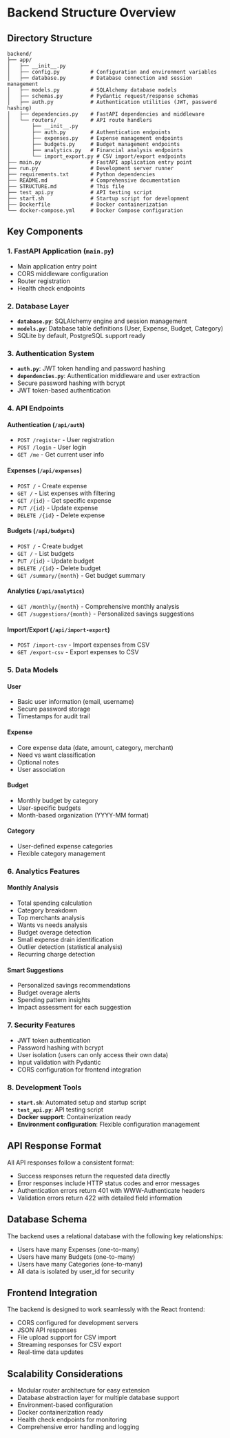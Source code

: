 # Backend Structure Overview

## Directory Structure
```
backend/
├── app/
│   ├── __init__.py
│   ├── config.py          # Configuration and environment variables
│   ├── database.py        # Database connection and session management
│   ├── models.py          # SQLAlchemy database models
│   ├── schemas.py         # Pydantic request/response schemas
│   ├── auth.py            # Authentication utilities (JWT, password hashing)
│   ├── dependencies.py    # FastAPI dependencies and middleware
│   └── routers/           # API route handlers
│       ├── __init__.py
│       ├── auth.py        # Authentication endpoints
│       ├── expenses.py    # Expense management endpoints
│       ├── budgets.py     # Budget management endpoints
│       ├── analytics.py   # Financial analysis endpoints
│       └── import_export.py # CSV import/export endpoints
├── main.py                # FastAPI application entry point
├── run.py                 # Development server runner
├── requirements.txt       # Python dependencies
├── README.md              # Comprehensive documentation
├── STRUCTURE.md           # This file
├── test_api.py            # API testing script
├── start.sh               # Startup script for development
├── Dockerfile             # Docker containerization
└── docker-compose.yml     # Docker Compose configuration
```

## Key Components

### 1. FastAPI Application (`main.py`)
- Main application entry point
- CORS middleware configuration
- Router registration
- Health check endpoints

### 2. Database Layer
- **`database.py`**: SQLAlchemy engine and session management
- **`models.py`**: Database table definitions (User, Expense, Budget, Category)
- SQLite by default, PostgreSQL support ready

### 3. Authentication System
- **`auth.py`**: JWT token handling and password hashing
- **`dependencies.py`**: Authentication middleware and user extraction
- Secure password hashing with bcrypt
- JWT token-based authentication

### 4. API Endpoints

#### Authentication (`/api/auth`)
- `POST /register` - User registration
- `POST /login` - User login
- `GET /me` - Get current user info

#### Expenses (`/api/expenses`)
- `POST /` - Create expense
- `GET /` - List expenses with filtering
- `GET /{id}` - Get specific expense
- `PUT /{id}` - Update expense
- `DELETE /{id}` - Delete expense

#### Budgets (`/api/budgets`)
- `POST /` - Create budget
- `GET /` - List budgets
- `PUT /{id}` - Update budget
- `DELETE /{id}` - Delete budget
- `GET /summary/{month}` - Get budget summary

#### Analytics (`/api/analytics`)
- `GET /monthly/{month}` - Comprehensive monthly analysis
- `GET /suggestions/{month}` - Personalized savings suggestions

#### Import/Export (`/api/import-export`)
- `POST /import-csv` - Import expenses from CSV
- `GET /export-csv` - Export expenses to CSV

### 5. Data Models

#### User
- Basic user information (email, username)
- Secure password storage
- Timestamps for audit trail

#### Expense
- Core expense data (date, amount, category, merchant)
- Need vs want classification
- Optional notes
- User association

#### Budget
- Monthly budget by category
- User-specific budgets
- Month-based organization (YYYY-MM format)

#### Category
- User-defined expense categories
- Flexible category management

### 6. Analytics Features

#### Monthly Analysis
- Total spending calculation
- Category breakdown
- Top merchants analysis
- Wants vs needs analysis
- Budget overage detection
- Small expense drain identification
- Outlier detection (statistical analysis)
- Recurring charge detection

#### Smart Suggestions
- Personalized savings recommendations
- Budget overage alerts
- Spending pattern insights
- Impact assessment for each suggestion

### 7. Security Features
- JWT token authentication
- Password hashing with bcrypt
- User isolation (users can only access their own data)
- Input validation with Pydantic
- CORS configuration for frontend integration

### 8. Development Tools
- **`start.sh`**: Automated setup and startup script
- **`test_api.py`**: API testing script
- **Docker support**: Containerization ready
- **Environment configuration**: Flexible configuration management

## API Response Format

All API responses follow a consistent format:
- Success responses return the requested data directly
- Error responses include HTTP status codes and error messages
- Authentication errors return 401 with WWW-Authenticate headers
- Validation errors return 422 with detailed field information

## Database Schema

The backend uses a relational database with the following key relationships:
- Users have many Expenses (one-to-many)
- Users have many Budgets (one-to-many)
- Users have many Categories (one-to-many)
- All data is isolated by user_id for security

## Frontend Integration

The backend is designed to work seamlessly with the React frontend:
- CORS configured for development servers
- JSON API responses
- File upload support for CSV import
- Streaming responses for CSV export
- Real-time data updates

## Scalability Considerations

- Modular router architecture for easy extension
- Database abstraction layer for multiple database support
- Environment-based configuration
- Docker containerization ready
- Health check endpoints for monitoring
- Comprehensive error handling and logging
